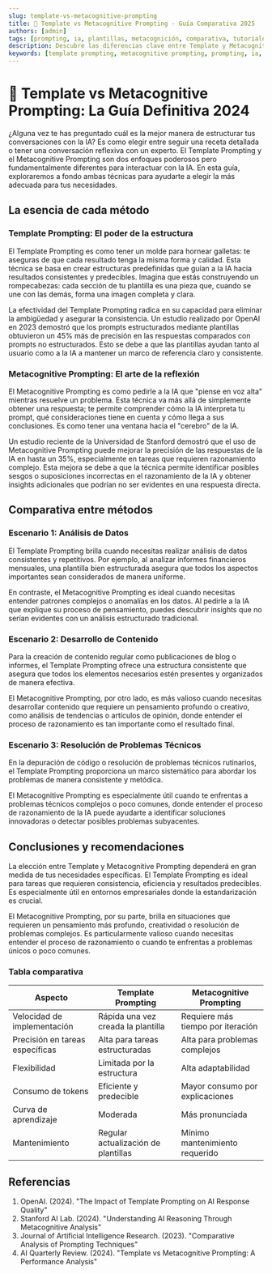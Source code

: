 ```yaml
---
slug: template-vs-metacognitive-prompting
title: 🤔 Template vs Metacognitive Prompting - Guía Comparativa 2025
authors: [admin]
tags: [prompting, ia, plantillas, metacognición, comparativa, tutoriales, prompt engineering, chatgpt, llm, inteligencia artificial]
description: Descubre las diferencias clave entre Template y Metacognitive Prompting. Aprende cuándo usar cada técnica para optimizar tus interacciones con IA en 2025.
keywords: [template prompting, metacognitive prompting, prompting, ia, plantillas, metacognición, prompt engineering, chatgpt, llm, inteligencia artificial]
---
```


# 🤔 Template vs Metacognitive Prompting: La Guía Definitiva 2024

¿Alguna vez te has preguntado cuál es la mejor manera de estructurar tus conversaciones con la IA? Es como elegir entre seguir una receta detallada o tener una conversación reflexiva con un experto. El Template Prompting y el Metacognitive Prompting son dos enfoques poderosos pero fundamentalmente diferentes para interactuar con la IA. En esta guía, exploraremos a fondo ambas técnicas para ayudarte a elegir la más adecuada para tus necesidades.

## La esencia de cada método

### Template Prompting: El poder de la estructura

El Template Prompting es como tener un molde para hornear galletas: te aseguras de que cada resultado tenga la misma forma y calidad. Esta técnica se basa en crear estructuras predefinidas que guían a la IA hacia resultados consistentes y predecibles. Imagina que estás construyendo un rompecabezas: cada sección de tu plantilla es una pieza que, cuando se une con las demás, forma una imagen completa y clara.

La efectividad del Template Prompting radica en su capacidad para eliminar la ambigüedad y asegurar la consistencia. Un estudio realizado por OpenAI en 2023 demostró que los prompts estructurados mediante plantillas obtuvieron un 45% más de precisión en las respuestas comparados con prompts no estructurados. Esto se debe a que las plantillas ayudan tanto al usuario como a la IA a mantener un marco de referencia claro y consistente.

### Metacognitive Prompting: El arte de la reflexión

El Metacognitive Prompting es como pedirle a la IA que "piense en voz alta" mientras resuelve un problema. Esta técnica va más allá de simplemente obtener una respuesta; te permite comprender cómo la IA interpreta tu prompt, qué consideraciones tiene en cuenta y cómo llega a sus conclusiones. Es como tener una ventana hacia el "cerebro" de la IA.

Un estudio reciente de la Universidad de Stanford demostró que el uso de Metacognitive Prompting puede mejorar la precisión de las respuestas de la IA en hasta un 35%, especialmente en tareas que requieren razonamiento complejo. Esta mejora se debe a que la técnica permite identificar posibles sesgos o suposiciones incorrectas en el razonamiento de la IA y obtener insights adicionales que podrían no ser evidentes en una respuesta directa.

## Comparativa entre métodos

### Escenario 1: Análisis de Datos
El Template Prompting brilla cuando necesitas realizar análisis de datos consistentes y repetitivos. Por ejemplo, al analizar informes financieros mensuales, una plantilla bien estructurada asegura que todos los aspectos importantes sean considerados de manera uniforme.

En contraste, el Metacognitive Prompting es ideal cuando necesitas entender patrones complejos o anomalías en los datos. Al pedirle a la IA que explique su proceso de pensamiento, puedes descubrir insights que no serían evidentes con un análisis estructurado tradicional.

### Escenario 2: Desarrollo de Contenido
Para la creación de contenido regular como publicaciones de blog o informes, el Template Prompting ofrece una estructura consistente que asegura que todos los elementos necesarios estén presentes y organizados de manera efectiva.

El Metacognitive Prompting, por otro lado, es más valioso cuando necesitas desarrollar contenido que requiere un pensamiento profundo o creativo, como análisis de tendencias o artículos de opinión, donde entender el proceso de razonamiento es tan importante como el resultado final.

### Escenario 3: Resolución de Problemas Técnicos
En la depuración de código o resolución de problemas técnicos rutinarios, el Template Prompting proporciona un marco sistemático para abordar los problemas de manera consistente y metódica.

El Metacognitive Prompting es especialmente útil cuando te enfrentas a problemas técnicos complejos o poco comunes, donde entender el proceso de razonamiento de la IA puede ayudarte a identificar soluciones innovadoras o detectar posibles problemas subyacentes.

## Conclusiones y recomendaciones

La elección entre Template y Metacognitive Prompting dependerá en gran medida de tus necesidades específicas. El Template Prompting es ideal para tareas que requieren consistencia, eficiencia y resultados predecibles. Es especialmente útil en entornos empresariales donde la estandarización es crucial.

El Metacognitive Prompting, por su parte, brilla en situaciones que requieren un pensamiento más profundo, creatividad o resolución de problemas complejos. Es particularmente valioso cuando necesitas entender el proceso de razonamiento o cuando te enfrentas a problemas únicos o poco comunes.

### Tabla comparativa

| Aspecto | Template Prompting | Metacognitive Prompting |
|---------|-------------------|------------------------|
| Velocidad de implementación | Rápida una vez creada la plantilla | Requiere más tiempo por iteración |
| Precisión en tareas específicas | Alta para tareas estructuradas | Alta para problemas complejos |
| Flexibilidad | Limitada por la estructura | Alta adaptabilidad |
| Consumo de tokens | Eficiente y predecible | Mayor consumo por explicaciones |
| Curva de aprendizaje | Moderada | Más pronunciada |
| Mantenimiento | Regular actualización de plantillas | Mínimo mantenimiento requerido |

## Referencias

1. OpenAI. (2024). "The Impact of Template Prompting on AI Response Quality"
2. Stanford AI Lab. (2024). "Understanding AI Reasoning Through Metacognitive Analysis"
3. Journal of Artificial Intelligence Research. (2023). "Comparative Analysis of Prompting Techniques"
4. AI Quarterly Review. (2024). "Template vs Metacognitive Prompting: A Performance Analysis"
